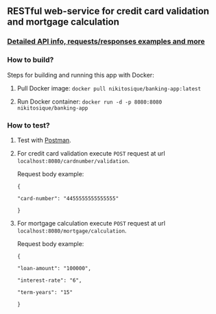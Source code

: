 ## RESTful web-service for credit card validation and mortgage calculation
### [Detailed API info, requests/responses examples and more](https://app.swaggerhub.com/apis/MykytaDan/CVMC_API/1.0.0)

### How to build?
Steps for building and running this app with Docker:

1. Pull Docker image: ` docker pull nikitosique/banking-app:latest `

2. Run Docker container: ` docker run -d -p 8080:8080 nikitosique/banking-app `

### How to test?

1. Test with [Postman](https://www.postman.com/downloads/).

2. For credit card validation execute ` POST ` request at url ` localhost:8080/cardnumber/validation `. 

      Request body example:

      `{`

      `"card-number": "4455555555555555"`

      `}`

3. For mortgage calculation execute ` POST ` request at url ` localhost:8080/mortgage/calculation `.  

      Request body example:

      `{`
      
      `"loan-amount": "100000",`
      
      `"interest-rate": "6",`
      
      `"term-years": "15"`
      
      `}`
